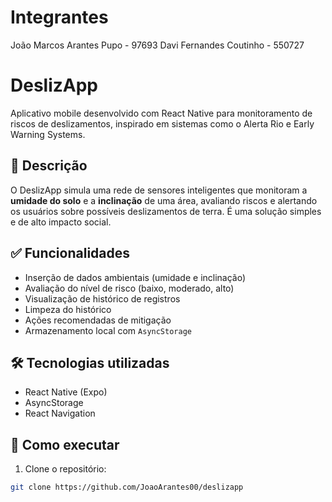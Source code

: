 # Integrantes

João Marcos Arantes Pupo - 97693
Davi Fernandes Coutinho - 550727

# DeslizApp

Aplicativo mobile desenvolvido com React Native para monitoramento de riscos de deslizamentos, inspirado em sistemas como o Alerta Rio e Early Warning Systems.

## 📱 Descrição

O DeslizApp simula uma rede de sensores inteligentes que monitoram a **umidade do solo** e a **inclinação** de uma área, avaliando riscos e alertando os usuários sobre possíveis deslizamentos de terra. É uma solução simples e de alto impacto social.

## ✅ Funcionalidades

- Inserção de dados ambientais (umidade e inclinação)
- Avaliação do nível de risco (baixo, moderado, alto)
- Visualização de histórico de registros
- Limpeza do histórico
- Ações recomendadas de mitigação
- Armazenamento local com `AsyncStorage`

## 🛠️ Tecnologias utilizadas

- React Native (Expo)
- AsyncStorage
- React Navigation

## 🚀 Como executar

1. Clone o repositório:

```bash
git clone https://github.com/JoaoArantes00/deslizapp